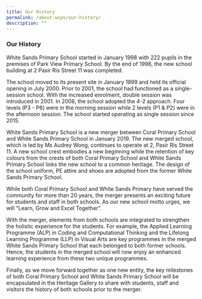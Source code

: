 ```yaml
---
title: Our History
permalink: /about-wsps/our-history/
description: ""
---
```

### **Our History**
White Sands Primary School started in January 1998 with 222 pupils in the premises of Park View Primary School. By the end of 1998, the new school building at 2 Pasir Ris Street 11 was completed.

The school moved to its present site in January 1999 and held its official opening in July 2000. Prior to 2001, the school had functioned as a single-session school. With the increased enrolment, double session was introduced in 2001. In 2008, the school adopted the 4-2 approach. Four levels (P3 - P6) were in the morning session while 2 levels (P1 & P2) were in the afternoon session. The school started operating as single session since 2015.

White Sands Primary School is a new merger between Coral Primary School and White Sands Primary School in January 2019. The new merged school, which is led by Ms Audrey Wong, continues to operate at 2, Pasir Ris Street 11. A new school crest embodies a new beginning while the retention of key colours from the crests of both Coral Primary School and White Sands Primary School links the new school to a common heritage. The design of the school uniform, PE attire and shoes are adopted from the former White Sands Primary School.

While both Coral Primary School and White Sands Primary have served the community for more than 20 years, the merger presents an exciting future for students and staff in both schools. As our new school motto urges, we will “Learn, Grow and Excel Together”.

With the merger, elements from both schools are integrated to strengthen the holistic experience for the students. For example, the Applied Learning Programme (ALP) in Coding and Computational Thinking and the Lifelong Learning Programme (LLP) in Visual Arts are key programmes in the merged White Sands Primary School that each belonged to both former schools. Hence, the students in the merged school will now enjoy an enhanced learning experience from these two unique programmes.

Finally, as we move forward together as one new entity, the key milestones of both Coral Primary School and White Sands Primary School will be encapsulated in the Heritage Gallery to share with students, staff and visitors the history of both schools prior to the merger.